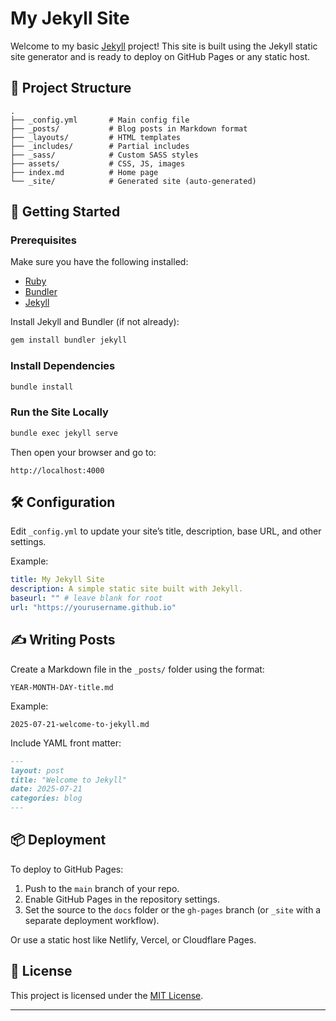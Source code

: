 # My Jekyll Site

Welcome to my basic [Jekyll](https://jekyllrb.com) project! This site is built using the Jekyll static site generator and is ready to deploy on GitHub Pages or any static host.

## 🔧 Project Structure

```
.
├── _config.yml       # Main config file
├── _posts/           # Blog posts in Markdown format
├── _layouts/         # HTML templates
├── _includes/        # Partial includes
├── _sass/            # Custom SASS styles
├── assets/           # CSS, JS, images
├── index.md          # Home page
└── _site/            # Generated site (auto-generated)
```

## 🚀 Getting Started

### Prerequisites

Make sure you have the following installed:

- [Ruby](https://www.ruby-lang.org/en/)
- [Bundler](https://bundler.io/)
- [Jekyll](https://jekyllrb.com/)

Install Jekyll and Bundler (if not already):

```bash
gem install bundler jekyll
```

### Install Dependencies

```bash
bundle install
```

### Run the Site Locally

```bash
bundle exec jekyll serve
```

Then open your browser and go to:

```
http://localhost:4000
```

## 🛠 Configuration

Edit `_config.yml` to update your site’s title, description, base URL, and other settings.

Example:

```yaml
title: My Jekyll Site
description: A simple static site built with Jekyll.
baseurl: "" # leave blank for root
url: "https://yourusername.github.io"
```

## ✍️ Writing Posts

Create a Markdown file in the `_posts/` folder using the format:

```
YEAR-MONTH-DAY-title.md
```

Example:

```
2025-07-21-welcome-to-jekyll.md
```

Include YAML front matter:

```markdown
---
layout: post
title: "Welcome to Jekyll"
date: 2025-07-21
categories: blog
---
```

## 📦 Deployment

To deploy to GitHub Pages:

1. Push to the `main` branch of your repo.
2. Enable GitHub Pages in the repository settings.
3. Set the source to the `docs` folder or the `gh-pages` branch (or `_site` with a separate deployment workflow).

Or use a static host like Netlify, Vercel, or Cloudflare Pages.

## 🧾 License

This project is licensed under the [MIT License](LICENSE).

---

